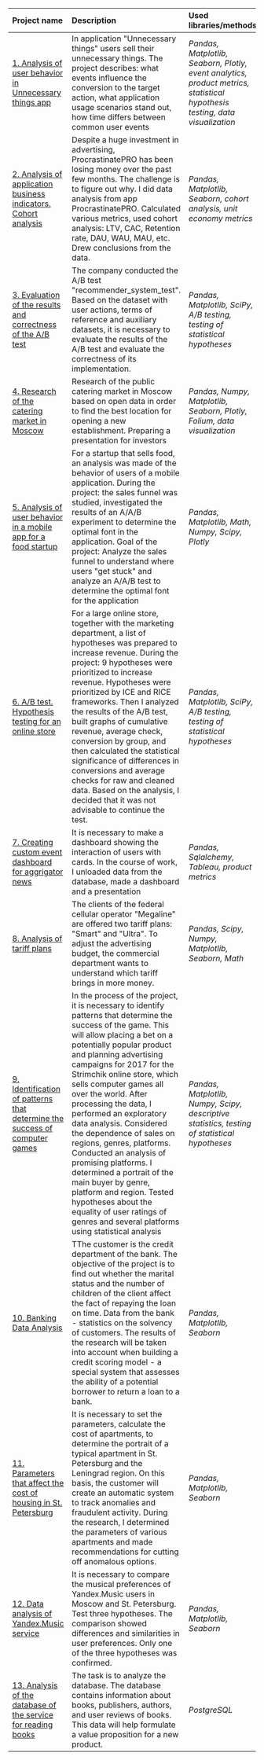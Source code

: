 | Project name | Description | Used libraries/methods | 
| :---------------------- | :---------------------- | :---------------------- |
| [1. Analysis of user behavior in Unnecessary things app](01.%20Analysis%20of%20user%20behavior%20in%20app%20Unnecessary%20things)| In application "Unnecessary things" users sell their unnecessary things. The project describes: what events influence the conversion to the target action,  what application usage scenarios stand out,  how time differs between common user events |*Pandas, Matplotlib, Seaborn, Plotly, event analytics, product metrics,  statistical hypothesis testing, data visualization* |
| [2. Analysis of application business indicators. Сohort analysis](02.%20Analysis%20of%20application%20business%20indicators.%20Сohort%20analysis)| Despite a huge investment in advertising, ProcrastinatePRO has been losing money over the past few months. The challenge is to figure out why. I did data analysis from app ProcrastinatePRO. Calculated various metrics, used cohort analysis: LTV, CAC, Retention rate, DAU, WAU, MAU, etc. Drew conclusions from the data. | *Pandas, Matplotlib, Seaborn, cohort analysis, unit economy metrics* |
| [3. Evaluation of the results and correctness of the A/B test](03.%20Evaluation%20of%20the%20results%20and%20correctness%20of%20the%20AB%20test)| The company conducted the A/B test "recommender_system_test". Based on the dataset with user actions, terms of reference and auxiliary datasets, it is necessary to evaluate the results of the A/B test and evaluate the correctness of its implementation. |*Pandas, Matplotlib, SciPy, A/B testing, testing of statistical hypotheses* |
| [4. Research of the catering market in Moscow](04.%20Research%20of%20the%20catering%20market%20in%20Moscow) | Research of the public catering market in Moscow based on open data in order to find the best location for opening a new establishment. Preparing a presentation for investors | *Pandas, Numpy, Matplotlib, Seaborn, Plotly, Folium, data visualization* |
| [5. Analysis of user behavior in a mobile app for a food startup](05.%20Analysis%20of%20user%20behavior%20in%20a%20mobile%20app) | For a startup that sells food, an analysis was made of the behavior of users of a mobile application. During the project: the sales funnel was studied, investigated the results of an A/A/B experiment to determine the optimal font in the application. Goal of the project: Analyze the sales funnel to understand where users "get stuck" and analyze an A/A/B test to determine the optimal font for the application| *Pandas, Matplotlib, Math, Numpy, Scipy, Plotly* |
| [6. A/B test. Hypothesis testing for an online store](06.%20AB%20test.%20Hypothesis%20testing%20for%20an%20online%20store) |  For a large online store, together with the marketing department, a list of hypotheses was prepared to increase revenue. During the project: 9 hypotheses were prioritized to increase revenue. Hypotheses were prioritized by ICE and RICE frameworks. Then I analyzed the results of the A/B test, built graphs of cumulative revenue, average check, conversion by group, and then calculated the statistical significance of differences in conversions and average checks for raw and cleaned data. Based on the analysis, I decided that it was not advisable to continue the test. |*Pandas, Matplotlib, SciPy, A/B testing, testing of statistical hypotheses* |
| [7. Creating custom event dashboard for aggrigator news](07.%20Creating%20custom%20event%20dashboard%20for%20aggrigator%20news) | It is necessary to make a dashboard showing the interaction of users with cards. In the course of work, I unloaded data from the database, made a dashboard and a presentation  | *Pandas, Sqlalchemy, Tableau, product metrics* |
| [8. Analysis of tariff plans](08.%20Analysis%20of%20tariff%20plans) | The clients of the federal cellular operator "Megaline" are offered two tariff plans: "Smart" and "Ultra". To adjust the advertising budget, the commercial department wants to understand which tariff brings in more money. | *Pandas, Scipy, Numpy, Matplotlib, Seaborn, Math* | 
| [9. Identification of patterns that determine the success of computer games](09.%20Identification%20of%20patterns%20that%20determine%20the%20success%20of%20computer%20games) |In the process of the project, it is necessary to identify patterns that determine the success of the game. This will allow placing a bet on a potentially popular product and planning advertising campaigns for 2017 for the Strimchik online store, which sells computer games all over the world. After processing the data, I performed an exploratory data analysis. Considered the dependence of sales on regions, genres, platforms. Conducted an analysis of promising platforms. I determined a portrait of the main buyer by genre, platform and region. Tested hypotheses about the equality of user ratings of genres and several platforms using statistical analysis | *Pandas, Matplotlib, Numpy, Scipy, descriptive statistics, testing of statistical hypotheses* |
| [10. Banking Data Analysis](10.%20Banking%20Data%20Analysis) | TThe customer is the credit department of the bank. The objective of the project is to find out whether the marital status and the number of children of the client affect the fact of repaying the loan on time. Data from the bank - statistics on the solvency of customers. The results of the research will be taken into account when building a credit scoring model - a special system that assesses the ability of a potential borrower to return a loan to a bank. | *Pandas, Matplotlib, Seaborn* |
| [11. Parameters that affect the cost of housing in St. Petersburg](11.%20Parameters%20that%20affect%20the%20cost%20of%20housing%20in%20St.%20Petersburg) | It is necessary to set the parameters, calculate the cost of apartments, to determine the portrait of a typical apartment in St. Petersburg and the Leningrad region. On this basis, the customer will create an automatic system to track anomalies and fraudulent activity. During the research, I determined the parameters of various apartments and made recommendations for cutting off anomalous options. | *Pandas, Matplotlib, Seaborn* |
| [12. Data analysis of Yandex.Music service](12.%20Data%20analysis%20of%20Yandex.Music%20service) | It is necessary to compare the musical preferences of Yandex.Music users in Moscow and St. Petersburg. Test three hypotheses. The comparison showed differences and similarities in user preferences. Only one of the three hypotheses was confirmed. | *Pandas, Matplotlib, Seaborn* |
| [13. Analysis of the database of the service for reading books](13.%20Analysis%20of%20the%20database%20of%20the%20service%20for%20reading%20books%20) | The task is to analyze the database. The database contains information about books, publishers, authors, and user reviews of books. This data will help formulate a value proposition for a new product. | *PostgreSQL* |
